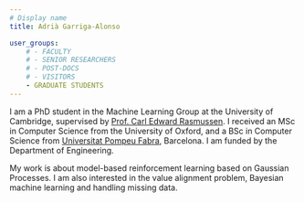 ```yaml
---
# Display name
title: Adrià Garriga-Alonso

user_groups:
    # - FACULTY
    # - SENIOR RESEARCHERS
    # - POST-DOCS
    # - VISITORS
    - GRADUATE STUDENTS
---
```



I am a PhD student in the Machine Learning Group at the University of Cambridge, supervised by [Prof. Carl Edward Rasmussen](http://mlg.eng.cam.ac.uk/?portfolio=carl-rasmussen-2). I received an MSc in Computer Science from the University of Oxford, and a BSc in Computer Science from [Universitat Pompeu Fabra](https://www.upf.edu/), Barcelona. I am funded by the Department of Engineering.

My work is about model-based reinforcement learning based on Gaussian Processes. I am also interested in the value alignment problem, Bayesian machine learning and handling missing data.
